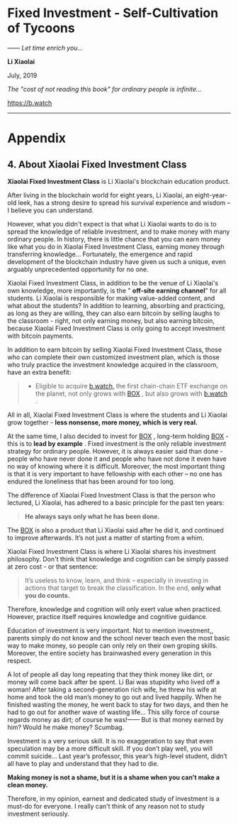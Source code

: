 # Fixed Investment - Self-Cultivation of Tycoons

*—— Let time enrich you...*

**Li Xiaolai**

July, 2019

*The "cost of not reading this book" for ordinary people is infinite...*

https://b.watch

---

# Appendix

## 4. About Xiaolai Fixed Investment Class

**Xiaolai Fixed Investment Class** is Li Xiaolai's blockchain education product.

After living in the blockchain world for eight years, Li Xiaolai, an eight-year-old leek, has a strong desire to spread his survival experience and wisdom – I believe you can understand.

However, what you didn't expect is that what Li Xiaolai wants to do is to spread the knowledge of reliable investment, and to make money with many ordinary people. In history, there is little chance that you can earn money like what you do in Xiaolai Fixed Investment Class, earning money through transferring knowledge... Fortunately, the emergence and rapid development of the blockchain industry have given us such a unique, even arguably unprecedented opportunity for no one.

Xiaolai Fixed Investment Class, in addition to be the venue of Li Xiaolai's own knowledge, more importantly, is the " **off-site earning channel**" for all students. Li Xiaolai is responsible for making value-added content, and what about the students? In addition to learning, absorbing and practicing, as long as they are willing, they can also earn bitcoin by selling laughs to the classroom - right, not only earning money, but also earning bitcoin, because Xiaolai Fixed Investment Class is only going to accept investment with bitcoin payments.

In addition to earn bitcoin by selling Xiaolai Fixed Investment Class, those who can complete their own customized investment plan, which is those who truly practice the investment knowledge acquired in the classroom, have an extra benefit:

> - Eligible to acquire [b.watch,](https://b.watch) the first chain-chain ETF exchange on the planet, not only grows with [BOX](https://b.watch) , but also grows with [b.watch](https://b.watch) .

All in all, Xiaolai Fixed Investment Class is where the students and Li Xiaolai grow together - **less nonsense, more money, which is very real.**

At the same time, I also decided to invest for [BOX](https://b.watch) , long-term holding [BOX](https://b.watch) - this is to **lead by example** . Fixed investment is the only reliable investment strategy for ordinary people. However, it is always easier said than done - people who have never done it and people who have not done it  even have no way of knowing where it is difficult. Moreover, the most important thing is that it is very important to have fellowship with each other – no one has endured the loneliness that has been around for too long.

The difference of Xiaolai Fixed Investment Class is that the person who lectured, Li Xiaolai, has adhered to a basic principle for the past ten years:

> **He always says only what he has been done.**

The [BOX](https://b.watch) is also a product that Li Xiaolai said after he did it, and continued to improve afterwards. It’s not just a matter of starting from a whim.

Xiaolai Fixed Investment Class is where Li Xiaolai shares his investment philosophy. Don't think that knowledge and cognition can be simply passed at zero cost - or that sentence:

> It’s useless to know, learn, and think – especially in investing in actions that target to break the classification.
> In the end, **only what you do counts.**

Therefore, knowledge and cognition will only exert value when practiced. However, practice itself requires knowledge and cognitive guidance.

Education of investment is very important. Not to mention investment,, parents simply do not know and the school never teach even the most basic way to make money, so people can only rely on their own groping skills. Moreover, the entire society has brainwashed every generation in this respect.

A lot of people all day long repeating that they think money like dirt, or money will come back after be spent. Li Bai was stupidity who lived off a woman! After taking a second-generation rich wife, he threw his wife at home and took the old man’s money to go out and lived happily. When he finished wasting the money, he went back to stay for two days, and then he had to go out for another wave of wasting life... This silly force of course regards money as dirt; of course he was!—— But is that money earned by him? Would he make money? Scumbag.

Investment is a very serious skill. It is no exaggeration to say that even speculation may be a more difficult skill. If you don’t play well, you will commit suicide... Last year’s professor, this year’s high-level student, didn’t all have to play and understand that they had to die.

**Making money is not a shame, but it is a shame when you can’t make a clean money.**

Therefore, in my opinion, earnest and dedicated study of investment is a must-do for everyone. I really can't think of any reason not to study investment seriously.

